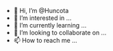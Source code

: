 - 👋 Hi, I’m @Huncota
- 👀 I’m interested in ...
- 🌱 I’m currently learning ...
- 💞️ I’m looking to collaborate on ...
- 📫 How to reach me ...

<!---
Huncota/Huncota is a ✨ special ✨ repository because its `README.md` (this file) appears on your GitHub profile.
You can click the Preview link to take a look at your changes.
--->
